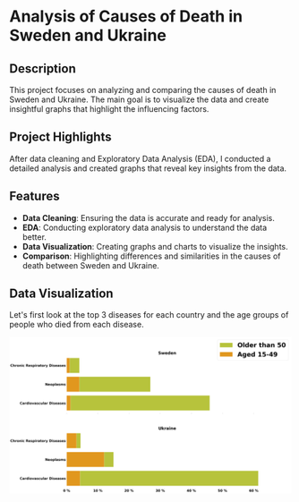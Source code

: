 # Analysis of Causes of Death in Sweden and Ukraine

## Description

This project focuses on analyzing and comparing the causes of death in Sweden and Ukraine. The main goal is to visualize the data and create insightful graphs that highlight the influencing factors.

## Project Highlights

After data cleaning and Exploratory Data Analysis (EDA), I conducted a detailed analysis and created graphs that reveal key insights from the data.

## Features

- **Data Cleaning**: Ensuring the data is accurate and ready for analysis.
- **EDA**: Conducting exploratory data analysis to understand the data better.
- **Data Visualization**: Creating graphs and charts to visualize the insights.
- **Comparison**: Highlighting differences and similarities in the causes of death between Sweden and Ukraine.

## Data Visualization

Let's first look at the top 3 diseases for each country and the age groups of people who died from each disease.

![Top 3 Diseases](general_3_dis.png)


